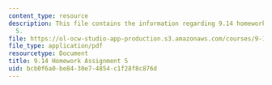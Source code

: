 ```yaml
---
content_type: resource
description: This file contains the information regarding 9.14 homework assignment
  5.
file: https://ol-ocw-studio-app-production.s3.amazonaws.com/courses/9-14-brain-structure-and-its-origins-spring-2014/bcb0f6a0be8430e74854c1f28f8c876d_MIT9_14S14_Homework5.pdf
file_type: application/pdf
resourcetype: Document
title: 9.14 Homework Assignment 5
uid: bcb0f6a0-be84-30e7-4854-c1f28f8c876d
---
```

